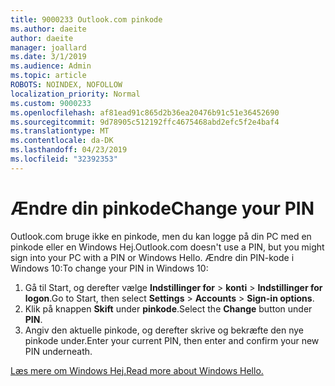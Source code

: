 ```yaml
---
title: 9000233 Outlook.com pinkode
ms.author: daeite
author: daeite
manager: joallard
ms.date: 3/1/2019
ms.audience: Admin
ms.topic: article
ROBOTS: NOINDEX, NOFOLLOW
localization_priority: Normal
ms.custom: 9000233
ms.openlocfilehash: af81ead91c865d2b36ea20476b91c51e36452690
ms.sourcegitcommit: 9d78905c512192ffc4675468abd2efc5f2e4baf4
ms.translationtype: MT
ms.contentlocale: da-DK
ms.lasthandoff: 04/23/2019
ms.locfileid: "32392353"
---
```

# <a name="change-your-pin"></a><span data-ttu-id="f5e75-102">Ændre din pinkode</span><span class="sxs-lookup"><span data-stu-id="f5e75-102">Change your PIN</span></span>

<span data-ttu-id="f5e75-103">Outlook.com bruge ikke en pinkode, men du kan logge på din PC med en pinkode eller en Windows Hej.</span><span class="sxs-lookup"><span data-stu-id="f5e75-103">Outlook.com doesn't use a PIN, but you might sign into your PC with a PIN or Windows Hello.</span></span> <span data-ttu-id="f5e75-104">Ændre din PIN-kode i Windows 10:</span><span class="sxs-lookup"><span data-stu-id="f5e75-104">To change your PIN in Windows 10:</span></span>

1. <span data-ttu-id="f5e75-105">Gå til Start, og derefter vælge **Indstillinger for** > **konti** > **Indstillinger for logon**.</span><span class="sxs-lookup"><span data-stu-id="f5e75-105">Go to Start, then select **Settings** > **Accounts** > **Sign-in options**.</span></span>
2. <span data-ttu-id="f5e75-106">Klik på knappen **Skift** under **pinkode**.</span><span class="sxs-lookup"><span data-stu-id="f5e75-106">Select the **Change** button under **PIN**.</span></span>
3. <span data-ttu-id="f5e75-107">Angiv den aktuelle pinkode, og derefter skrive og bekræfte den nye pinkode under.</span><span class="sxs-lookup"><span data-stu-id="f5e75-107">Enter your current PIN, then enter and confirm your new PIN underneath.</span></span>

[<span data-ttu-id="f5e75-108">Læs mere om Windows Hej.</span><span class="sxs-lookup"><span data-stu-id="f5e75-108">Read more about Windows Hello.</span></span>](https://support.microsoft.com/help/17215/)